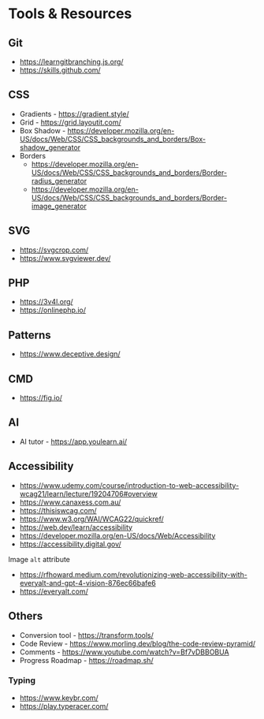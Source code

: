 # Tools & Resources

## Git
- https://learngitbranching.js.org/
- https://skills.github.com/

## CSS
- Gradients - https://gradient.style/
- Grid - https://grid.layoutit.com/
- Box Shadow - https://developer.mozilla.org/en-US/docs/Web/CSS/CSS_backgrounds_and_borders/Box-shadow_generator
- Borders
  - https://developer.mozilla.org/en-US/docs/Web/CSS/CSS_backgrounds_and_borders/Border-radius_generator
  - https://developer.mozilla.org/en-US/docs/Web/CSS/CSS_backgrounds_and_borders/Border-image_generator

## SVG
- https://svgcrop.com/
- https://www.svgviewer.dev/

## PHP
- https://3v4l.org/
- https://onlinephp.io/

## Patterns
- https://www.deceptive.design/

## CMD
- https://fig.io/

## AI
- AI tutor - https://app.youlearn.ai/

## Accessibility
- https://www.udemy.com/course/introduction-to-web-accessibility-wcag21/learn/lecture/19204706#overview
- https://www.canaxess.com.au/
- https://thisiswcag.com/
- https://www.w3.org/WAI/WCAG22/quickref/
- https://web.dev/learn/accessibility
- https://developer.mozilla.org/en-US/docs/Web/Accessibility
- https://accessibility.digital.gov/

Image `alt` attribute
- https://rfhoward.medium.com/revolutionizing-web-accessibility-with-everyalt-and-gpt-4-vision-876ec66bafe6
- https://everyalt.com/

## Others
- Conversion tool - https://transform.tools/
- Code Review - https://www.morling.dev/blog/the-code-review-pyramid/
- Comments - https://www.youtube.com/watch?v=Bf7vDBBOBUA
- Progress Roadmap - https://roadmap.sh/

### Typing
- https://www.keybr.com/
- https://play.typeracer.com/
